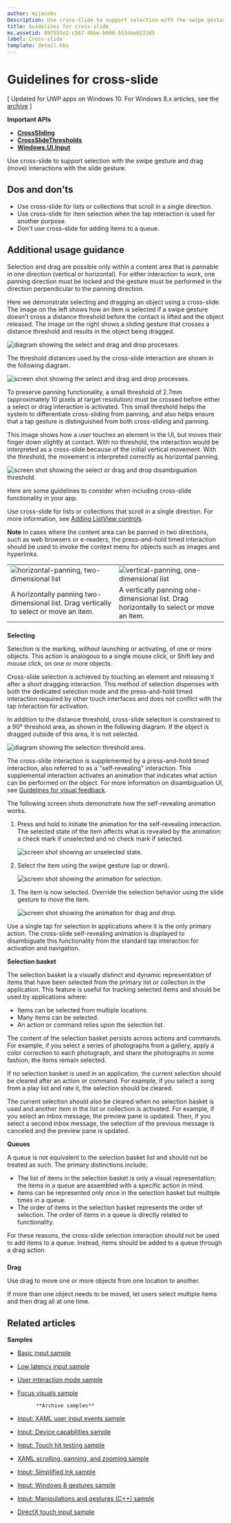 ```yaml
---
author: mijacobs
Description: Use cross-slide to support selection with the swipe gesture and drag (move) interactions with the slide gesture.
title: Guidelines for cross-slide
ms.assetid: 897555e2-c567-4bbe-b600-553daeb223d5
label: Cross-slide
template: detail.hbs
---
```


# Guidelines for cross-slide


\[ Updated for UWP apps on Windows 10. For Windows 8.x articles, see the [archive](http://go.microsoft.com/fwlink/p/?linkid=619132) \]


**Important APIs**

-   [**CrossSliding**](https://msdn.microsoft.com/library/windows/apps/br241942)
-   [**CrossSlideThresholds**](https://msdn.microsoft.com/library/windows/apps/br241941)
-   [**Windows.UI.Input**](https://msdn.microsoft.com/library/windows/apps/br242084)

Use cross-slide to support selection with the swipe gesture and drag (move) interactions with the slide gesture.

## <span id="Dos_and_don_ts"></span><span id="dos_and_don_ts"></span><span id="DOS_AND_DON_TS"></span>Dos and don'ts


-   Use cross-slide for lists or collections that scroll in a single direction.
-   Use cross-slide for item selection when the tap interaction is used for another purpose.
-   Don't use cross-slide for adding items to a queue.

## <span id="Additional_usage_guidance"></span><span id="additional_usage_guidance"></span><span id="ADDITIONAL_USAGE_GUIDANCE"></span>Additional usage guidance


Selection and drag are possible only within a content area that is pannable in one direction (vertical or horizontal). For either interaction to work, one panning direction must be locked and the gesture must be performed in the direction perpendicular to the panning direction.

Here we demonstrate selecting and dragging an object using a cross-slide. The image on the left shows how an item is selected if a swipe gesture doesn't cross a distance threshold before the contact is lifted and the object released. The image on the right shows a sliding gesture that crosses a distance threshold and results in the object being dragged.

![diagram showing the select and drag and drop processes.](images/crossslide-mechanism.png)

The threshold distances used by the cross-slide interaction are shown in the following diagram.

![screen shot showing the select and drag and drop processes.](images/crossslide-threshold.png)

To preserve panning functionality, a small threshold of 2.7mm (approximately 10 pixels at target resolution) must be crossed before either a select or drag interaction is activated. This small threshold helps the system to differentiate cross-sliding from panning, and also helps ensure that a tap gesture is distinguished from both cross-sliding and panning.

This image shows how a user touches an element in the UI, but moves their finger down slightly at contact. With no threshold, the interaction would be interpreted as a cross-slide because of the initial vertical movement. With the threshold, the movement is interpreted correctly as horizontal panning.

![screen shot showing the select or drag and drop disambiguation threshold.](images/crossslide-threshold2.png)

Here are some guidelines to consider when including cross-slide functionality in your app.

Use cross-slide for lists or collections that scroll in a single direction. For more information, see [Adding ListView controls](https://msdn.microsoft.com/library/windows/apps/hh465382).

**Note**  In cases where the content area can be panned in two directions, such as web browsers or e-readers, the press-and-hold timed interaction should be used to invoke the context menu for objects such as images and hyperlinks.

 

|                                                                                         |                                                                                         |
|-----------------------------------------------------------------------------------------|-----------------------------------------------------------------------------------------|
| ![horizontal-panning, two-dimensional list](images/groupedlistview1.png)                | ![vertical-panning, one-dimensional list](images/listviewlistlayout.png)                |
| A horizontally panning two-dimensional list. Drag vertically to select or move an item. | A vertically panning one-dimensional list. Drag horizontally to select or move an item. |

 

### <span id="selection"></span><span id="SELECTION"></span>

**Selecting**

Selection is the marking, without launching or activating, of one or more objects. This action is analogous to a single mouse click, or Shift key and mouse click, on one or more objects.

Cross-slide selection is achieved by touching an element and releasing it after a short dragging interaction. This method of selection dispenses with both the dedicated selection mode and the press-and-hold timed interaction required by other touch interfaces and does not conflict with the tap interaction for activation.

In addition to the distance threshold, cross-slide selection is constrained to a 90° threshold area, as shown in the following diagram. If the object is dragged outside of this area, it is not selected.

![diagram showing the selection threshold area.](images/crossslide-selection.png)

The cross-slide interaction is supplemented by a press-and-hold timed interaction, also referred to as a "self-revealing" interaction. This supplemental interaction activates an animation that indicates what action can be performed on the object. For more information on disambiguation UI, see [Guidelines for visual feedback](guidelines-for-visualfeedback.md).

The following screen shots demonstrate how the self-revealing animation works.

1.  Press and hold to initiate the animation for the self-revealing interaction. The selected state of the item affects what is revealed by the animation: a check mark if unselected and no check mark if selected.

    ![screen shot showing an unselected state.](images/crossslide-selfreveal1.png)

2.  Select the item using the swipe gesture (up or down).

    ![screen shot showing the animation for selection.](images/crossslide-selfreveal2.png)

3.  The item is now selected. Override the selection behavior using the slide gesture to move the item.

    ![screen shot showing the animation for drag and drop.](images/crossslide-selfreveal3.png)

Use a single tap for selection in applications where it is the only primary action. The cross-slide self-revealing animation is displayed to disambiguate this functionality from the standard tap interaction for activation and navigation.

**Selection basket**

The selection basket is a visually distinct and dynamic representation of items that have been selected from the primary list or collection in the application. This feature is useful for tracking selected items and should be used by applications where:

-   Items can be selected from multiple locations.
-   Many items can be selected.
-   An action or command relies upon the selection list.

The content of the selection basket persists across actions and commands. For example, if you select a series of photographs from a gallery, apply a color correction to each photograph, and share the photographs in some fashion, the items remain selected.

If no selection basket is used in an application, the current selection should be cleared after an action or command. For example, if you select a song from a play list and rate it, the selection should be cleared.

The current selection should also be cleared when no selection basket is used and another item in the list or collection is activated. For example, if you select an inbox message, the preview pane is updated. Then, if you select a second inbox message, the selection of the previous message is canceled and the preview pane is updated.

**Queues**

A queue is not equivalent to the selection basket list and should not be treated as such. The primary distinctions include:

-   The list of items in the selection basket is only a visual representation; the items in a queue are assembled with a specific action in mind.
-   Items can be represented only once in the selection basket but multiple times in a queue.
-   The order of items in the selection basket represents the order of selection. The order of items in a queue is directly related to functionality.

For these reasons, the cross-slide selection interaction should not be used to add items to a queue. Instead, items should be added to a queue through a drag action.

### <span id="draganddrop"></span><span id="DRAGANDDROP"></span>

**Drag**

Use drag to move one or more objects from one location to another.

If more than one object needs to be moved, let users select multiple items and then drag all at one time.

## <span id="related_topics"></span>Related articles


**Samples**
* [Basic input sample](http://go.microsoft.com/fwlink/p/?LinkID=620302)
* [Low latency input sample](http://go.microsoft.com/fwlink/p/?LinkID=620304)
* [User interaction mode sample](http://go.microsoft.com/fwlink/p/?LinkID=619894)
* [Focus visuals sample](http://go.microsoft.com/fwlink/p/?LinkID=619895)
            
          
            **Archive samples**
* [Input: XAML user input events sample](http://go.microsoft.com/fwlink/p/?linkid=226855)
* [Input: Device capabilities sample](http://go.microsoft.com/fwlink/p/?linkid=231530)
* [Input: Touch hit testing sample](http://go.microsoft.com/fwlink/p/?linkid=231590)
* [XAML scrolling, panning, and zooming sample](http://go.microsoft.com/fwlink/p/?linkid=251717)
* [Input: Simplified ink sample](http://go.microsoft.com/fwlink/p/?linkid=246570)
* [Input: Windows 8 gestures sample](http://go.microsoft.com/fwlink/p/?LinkId=264995)
* [Input: Manipulations and gestures (C++) sample](http://go.microsoft.com/fwlink/p/?linkid=231605)
* [DirectX touch input sample](http://go.microsoft.com/fwlink/p/?LinkID=231627)
 

 






<!--HONumber=Jun16_HO3-->


